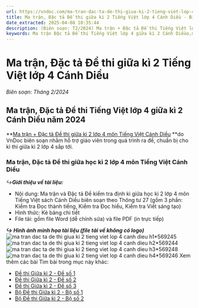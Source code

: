 ```yaml
---
url: https://vndoc.com/ma-tran-dac-ta-de-thi-giua-ki-2-tieng-viet-lop-4-canh-dieu-315044
title: Ma trận, Đặc tả Đề thi giữa kì 2 Tiếng Việt lớp 4 Cánh Diều - Biên soạn: Tháng 2/2024 - VnDoc.com
date_extracted: 2025-04-08 10:35:44
description: (Biên soạn: T2/2024) Ma trận + Đặc tả Đề thi Tiếng Việt lớp 4 giữa kì 2 Cánh Diều theo Thông tư 27 được VnDoc biên soạn cung cấp tài liệu cho các giáo viên tham khảo trong quá trình chuẩn bị đề thi.
keywords: Ma trận Đặc tả Đề thi Tiếng Việt lớp 4 giữa kì 2 Cánh Diềuo,ma trận đặc tả đề thi giữa kì 2 lớp 4 môn Tiếng Việt,đề thi giữa kì 2 lớp 4,đề thi giữa kì 2 lớp 4 môn Tiếng Việt,đề thi Tiếng Việt lớp 4 giữa kì 2 sách mới,đề thi Tiếng Việt lớp 4 giữa kì 2 theo Thông tư 27,đề thi Tiếng Việt lớp 4 giữa kì 2 năm 2024,Đề thi Tiếng Việt lớp 4 giữa kì 2,đề thi giữa kì 2 lớp 4 sách mới,đề thi giữa kì 2 tiếng việt lớp 4
---
```


# Ma trận, Đặc tả Đề thi giữa kì 2 Tiếng Việt lớp 4 Cánh Diều
 _Biên soạn: Tháng 2/2024_
## **Ma trận, Đặc tả Đề thi Tiếng Việt lớp 4 giữa kì 2 Cánh Diều năm 2024**
**[Ma trận + Đặc tả Đề thi giữa kì 2 lớp 4 môn Tiếng Việt Cánh Diều](<https://vndoc.com/ma-tran-dac-ta-de-thi-giua-ki-2-tieng-viet-lop-4-canh-dieu-315044>) **do VnDoc biên soạn nhằm hỗ trợ giáo viên trong quá trình ra đề, chuẩn bị cho kì thi giữa kì 2 lớp 4 sắp tới.
### Ma trận, Đặc tả Đề thi giữa học kì 2 lớp 4 môn Tiếng Việt Cánh Diều
 _↪**Giới thiệu về tài liệu:**_
  * Nội dung: Ma trận và Đặc tả Đề kiểm tra định kì giữa học kì 2 lớp 4 môn Tiếng Việt sách Cánh Diều biên soạn theo Thông tư 27 \(gồm 3 phần: Kiểm tra Đọc thành tiếng, Kiểm tra Đọc hiểu, Kiểm tra Viết sáng tạo\)
  * Hình thức: Kẻ bảng chi tiết
  * File tải: gồm file Word \(dễ chỉnh sửa\) và file PDF \(in trực tiếp\)

_**↪ Hình ảnh minh họa tài liệu \(file tải về không có logo\)**_
![ma tran dac ta de thi giua ki 2 tieng viet lop 4 canh dieu h1*569245](https://i.vdoc.vn/data/image/2024/02/03/ma-tran-dac-ta-de-thi-giua-ki-2-tieng-viet-lop-4-canh-dieu-h1.jpg)![ma tran dac ta de thi giua ki 2 tieng viet lop 4 canh dieu h2*569244](https://i.vdoc.vn/data/image/2024/02/03/ma-tran-dac-ta-de-thi-giua-ki-2-tieng-viet-lop-4-canh-dieu-h2.jpg)![ma tran dac ta de thi giua ki 2 tieng viet lop 4 canh dieu h3*569248](https://i.vdoc.vn/data/image/2024/02/03/ma-tran-dac-ta-de-thi-giua-ki-2-tieng-viet-lop-4-canh-dieu-h3.jpg)![ma tran dac ta de thi giua ki 2 tieng viet lop 4 canh dieu h4*569246](https://i.vdoc.vn/data/image/2024/02/03/ma-tran-dac-ta-de-thi-giua-ki-2-tieng-viet-lop-4-canh-dieu-h4.jpg)
Xem thêm các bài Tìm bài trong mục này khác:
  * [Đề thi Giữa kì 2 - Đề số 1](</de-thi-tieng-viet-giua-ki-2-lop-4-sach-canh-dieu-de-1-315377>)
  * [Đề thi Giữa kì 2 - Đề số 2](</de-thi-tieng-viet-giua-ki-2-lop-4-sach-canh-dieu-de-2-316652>)
  * [Đề thi Giữa kì 2 - Đề số 3](</de-thi-tieng-viet-giua-ki-2-lop-4-sach-canh-dieu-de-3-316654>)
  * [Bộ Đề thi Giữa kì 2 - Bộ số 1](</bo-de-thi-tieng-viet-giua-ki-2-lop-4-sach-canh-dieu-theo-thong-tu-27-316657>)
  * [Bộ Đề thi Giữa kì 2 - Bộ số 2](</bo-de-thi-giua-hoc-ki-2-tieng-viet-lop-4-sach-canh-dieu-339332>)

